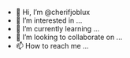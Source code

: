 - 👋 Hi, I’m @cherifjoblux
- 👀 I’m interested in ...
- 🌱 I’m currently learning ...
- 💞️ I’m looking to collaborate on ...
- 📫 How to reach me ...

<!---
cherifjoblux/cherifjoblux is a ✨ special ✨ repository because its `README.md` (this file) appears on your GitHub profile.
You can click the Preview link to take a look at your changes.
--->

